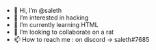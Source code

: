 - 👋 Hi, I’m @saleth
- 👀 I’m interested in hacking
- 🌱 I’m currently learning HTML
- 💞️ I’m looking to collaborate on a rat
- 📫 How to reach me : on discord -> saleth#7685

<!---
Saleth/saleth is a ✨ special ✨ repository because its `README.md` (this file) appears on your GitHub profile.
You can click the Preview link to take a look at your changes.
--->
